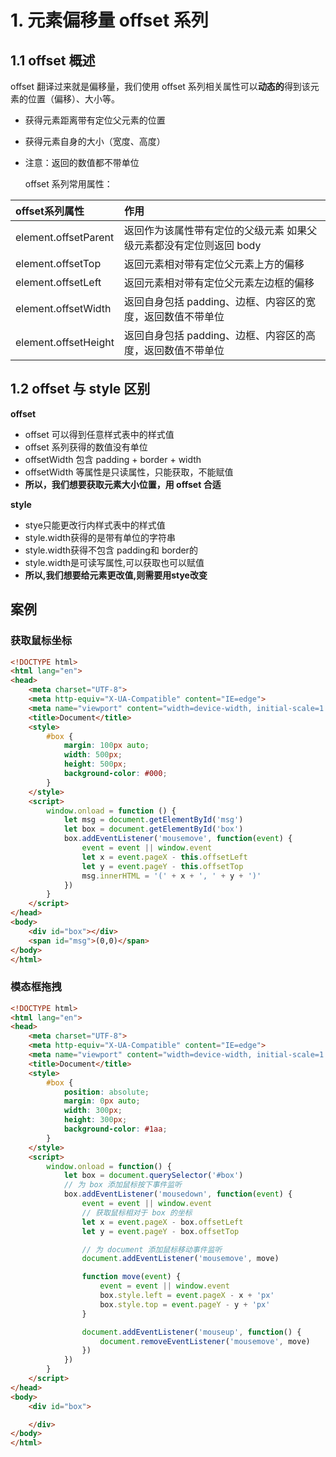 # 1. 元素偏移量 offset 系列

## 1.1 offset 概述

offset 翻译过来就是偏移量，我们使用 offset 系列相关属性可以**动态的**得到该元素的位置（偏移）、大小等。

- 获得元素距离带有定位父元素的位置

- 获得元素自身的大小（宽度、高度）

- 注意：返回的数值都不带单位

  

  offset 系列常用属性：

| **offset系列属性**   | 作用                                                         |
| :------------------- | :----------------------------------------------------------- |
| element.offsetParent | 返回作为该属性带有定位的父级元素 如果父级元素都没有定位则返回 body |
| element.offsetTop    | 返回元素相对带有定位父元素上方的偏移                         |
| element.offsetLeft   | 返回元素相对带有定位父元素左边框的偏移                       |
| element.offsetWidth  | 返回自身包括 padding、边框、内容区的宽度，返回数值不带单位   |
| element.offsetHeight | 返回自身包括 padding、边框、内容区的高度，返回数值不带单位   |

## 1.2 offset 与 style 区别

**offset**

- offset 可以得到任意样式表中的样式值
- offset 系列获得的数值没有单位
- offsetWidth 包含 padding + border + width
- offsetWidth 等属性是只读属性，只能获取，不能赋值
- **所以，我们想要获取元素大小位置，用 offset 合适**

**style**

- stye只能更改行内样式表中的样式值
- style.width获得的是带有单位的字符串
- style.width获得不包含 padding和 border的
- style.width是可读写属性,可以获取也可以赋值
- **所以,我们想要给元素更改值,则需要用stye改变**

## 案例

### 获取鼠标坐标

```html
<!DOCTYPE html>
<html lang="en">
<head>
    <meta charset="UTF-8">
    <meta http-equiv="X-UA-Compatible" content="IE=edge">
    <meta name="viewport" content="width=device-width, initial-scale=1.0">
    <title>Document</title>
    <style>
        #box { 
            margin: 100px auto;
            width: 500px;
            height: 500px;
            background-color: #000;
        }
    </style>
    <script>
        window.onload = function () {
            let msg = document.getElementById('msg')
            let box = document.getElementById('box')
            box.addEventListener('mousemove', function(event) {
                event = event || window.event
                let x = event.pageX - this.offsetLeft
                let y = event.pageY - this.offsetTop
                msg.innerHTML = '(' + x + ', ' + y + ')'
            })
        }
    </script>
</head>
<body>
    <div id="box"></div>
    <span id="msg">(0,0)</span>
</body>
</html>
```

### 模态框拖拽

```html
<!DOCTYPE html>
<html lang="en">
<head>
    <meta charset="UTF-8">
    <meta http-equiv="X-UA-Compatible" content="IE=edge">
    <meta name="viewport" content="width=device-width, initial-scale=1.0">
    <title>Document</title>
    <style>
        #box {
            position: absolute;
            margin: 0px auto;
            width: 300px;
            height: 300px;
            background-color: #1aa;
        }
    </style>
    <script>
        window.onload = function() {
            let box = document.querySelector('#box')
            // 为 box 添加鼠标按下事件监听
            box.addEventListener('mousedown', function(event) {
                event = event || window.event
                // 获取鼠标相对于 box 的坐标
                let x = event.pageX - box.offsetLeft
                let y = event.pageY - box.offsetTop

                // 为 document 添加鼠标移动事件监听
                document.addEventListener('mousemove', move)

                function move(event) {
                    event = event || window.event
                    box.style.left = event.pageX - x + 'px'
                    box.style.top = event.pageY - y + 'px'
                }

                document.addEventListener('mouseup', function() {
                    document.removeEventListener('mousemove', move)
                })
            })
        }
    </script>
</head>
<body>
    <div id="box">

    </div>
</body>
</html>
```

